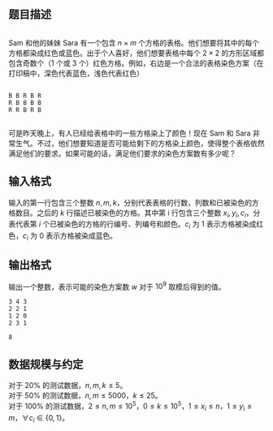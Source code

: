 ## 题目描述

<div class="row"><div class="medium-9 columns">


Sam 和他的妹妹 Sara 有一个包含 $n \times m$ 个方格的表格。他们想要将其中的每个方格都染成红色或蓝色。出于个人喜好，他们想要表格中每个 $2 \times 2$ 的方形区域都包含奇数个（$1$ 个或 $3$ 个）红色方格。例如，右边是一个合法的表格染色方案（在打印稿中，深色代表蓝色，浅色代表红色）

</div><div class="medium-3 columns">


```
B B R B R
R B B B B
R R B R B
```

</div></div>


可是昨天晚上，有人已经给表格中的一些方格染上了颜色！现在 Sam 和 Sara 非常生气。不过，他们想要知道是否可能给剩下的方格染上颜色，使得整个表格依然满足他们的要求。如果可能的话，满足他们要求的染色方案数有多少呢？

## 输入格式
输入的第一行包含三个整数 $n,m,k$，分别代表表格的行数，列数和已被染色的方格数目。之后的 $k$ 行描述已被染色的方格。其中第 i 行包含三个整数 $x_i,y_i,c_i$，分表代表第 $i$ 个已被染色的方格的行编号、列编号和颜色。$c_i$ 为 $1$ 表示方格被染成红色，$c_i$ 为 $0$ 表示方格被染成蓝色。

## 输出格式

输出一个整数，表示可能的染色方案数 $w$ 对于 $10^9$ 取模后得到的值。

```input1
3 4 3
2 2 1
1 2 0
2 3 1
```
```output1
8
```

## 数据规模与约定

对于 $20\%$ 的测试数据，$n,m,k \leqslant 5$。  
对于 $50\%$ 的测试数据，$n,m \leqslant 5000$，$k \leqslant 25$。  
对于 $100\%$ 的测试数据，$2 \leqslant n,m \leqslant 10^5$，$0 \leqslant k \leqslant 10^5$，$1 \leqslant x_i \leqslant n$，$1 \leqslant y_i \leqslant m$，$\forall c_i \in \{0,1\}$。
